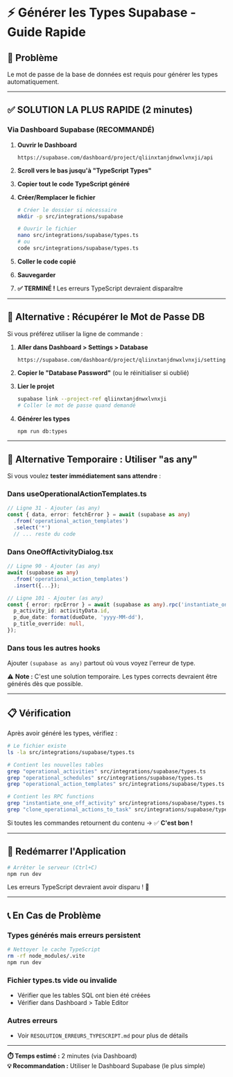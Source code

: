 # ⚡ Générer les Types Supabase - Guide Rapide

## 🎯 Problème

Le mot de passe de la base de données est requis pour générer les types automatiquement.

---

## ✅ SOLUTION LA PLUS RAPIDE (2 minutes)

### **Via Dashboard Supabase (RECOMMANDÉ)**

1. **Ouvrir le Dashboard**
   ```
   https://supabase.com/dashboard/project/qliinxtanjdnwxlvnxji/api
   ```

2. **Scroll vers le bas jusqu'à "TypeScript Types"**

3. **Copier tout le code TypeScript généré**

4. **Créer/Remplacer le fichier**
   ```bash
   # Créer le dossier si nécessaire
   mkdir -p src/integrations/supabase
   
   # Ouvrir le fichier
   nano src/integrations/supabase/types.ts
   # ou
   code src/integrations/supabase/types.ts
   ```

5. **Coller le code copié**

6. **Sauvegarder**

7. **✅ TERMINÉ !** Les erreurs TypeScript devraient disparaître

---

## 🔑 Alternative : Récupérer le Mot de Passe DB

Si vous préférez utiliser la ligne de commande :

1. **Aller dans Dashboard > Settings > Database**
   ```
   https://supabase.com/dashboard/project/qliinxtanjdnwxlvnxji/settings/database
   ```

2. **Copier le "Database Password"** (ou le réinitialiser si oublié)

3. **Lier le projet**
   ```bash
   supabase link --project-ref qliinxtanjdnwxlvnxji
   # Coller le mot de passe quand demandé
   ```

4. **Générer les types**
   ```bash
   npm run db:types
   ```

---

## 🚀 Alternative Temporaire : Utiliser "as any"

Si vous voulez **tester immédiatement sans attendre** :

### **Dans useOperationalActionTemplates.ts**
```typescript
// Ligne 31 - Ajouter (as any)
const { data, error: fetchError } = await (supabase as any)
  .from('operational_action_templates')
  .select('*')
  // ... reste du code
```

### **Dans OneOffActivityDialog.tsx**
```typescript
// Ligne 90 - Ajouter (as any)
await (supabase as any)
  .from('operational_action_templates')
  .insert({...});

// Ligne 101 - Ajouter (as any)  
const { error: rpcError } = await (supabase as any).rpc('instantiate_one_off_activity', {
  p_activity_id: activityData.id,
  p_due_date: format(dueDate, 'yyyy-MM-dd'),
  p_title_override: null,
});
```

### **Dans tous les autres hooks**
Ajouter `(supabase as any)` partout où vous voyez l'erreur de type.

⚠️ **Note :** C'est une solution temporaire. Les types corrects devraient être générés dès que possible.

---

## 📋 Vérification

Après avoir généré les types, vérifiez :

```bash
# Le fichier existe
ls -la src/integrations/supabase/types.ts

# Contient les nouvelles tables
grep "operational_activities" src/integrations/supabase/types.ts
grep "operational_schedules" src/integrations/supabase/types.ts
grep "operational_action_templates" src/integrations/supabase/types.ts

# Contient les RPC functions
grep "instantiate_one_off_activity" src/integrations/supabase/types.ts
grep "clone_operational_actions_to_task" src/integrations/supabase/types.ts
```

Si toutes les commandes retournent du contenu → ✅ **C'est bon !**

---

## 🎯 Redémarrer l'Application

```bash
# Arrêter le serveur (Ctrl+C)
npm run dev
```

Les erreurs TypeScript devraient avoir disparu ! 🎉

---

## 📞 En Cas de Problème

### **Types générés mais erreurs persistent**
```bash
# Nettoyer le cache TypeScript
rm -rf node_modules/.vite
npm run dev
```

### **Fichier types.ts vide ou invalide**
- Vérifier que les tables SQL ont bien été créées
- Vérifier dans Dashboard > Table Editor

### **Autres erreurs**
- Voir `RESOLUTION_ERREURS_TYPESCRIPT.md` pour plus de détails

---

**⏱️ Temps estimé :** 2 minutes (via Dashboard)  
**💡 Recommandation :** Utiliser le Dashboard Supabase (le plus simple)

